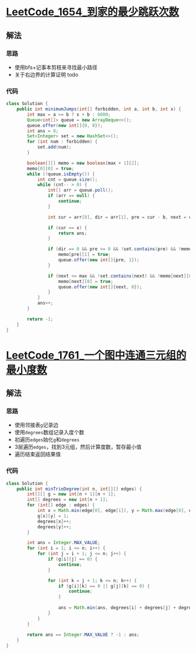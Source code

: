 # [LeetCode_1654_到家的最少跳跃次数](https://leetcode.cn/problems/minimum-jumps-to-reach-home/)
## 解法
### 思路
- 使用bfs+记事本剪枝来寻找最小路径
- 关于右边界的计算证明 todo
### 代码
```java
class Solution {
    public int minimumJumps(int[] forbidden, int a, int b, int x) {
        int max = a >= b ? x + b : 6000;
        Queue<int[]> queue = new ArrayDeque<>();
        queue.offer(new int[]{0, 0});
        int ans = 0;
        Set<Integer> set = new HashSet<>();
        for (int num : forbidden) {
            set.add(num);
        }

        boolean[][] memo = new boolean[max + 1][2];
        memo[0][0] = true;
        while (!queue.isEmpty()) {
            int cnt = queue.size();
            while (cnt-- > 0) {
                int[] arr = queue.poll();
                if (arr == null) {
                    continue;
                }

                int cur = arr[0], dir = arr[1], pre = cur - b, next = cur + a;

                if (cur == x) {
                    return ans;
                }

                if (dir == 0 && pre >= 0 && !set.contains(pre) && !memo[pre][1]) {
                    memo[pre][1] = true;
                    queue.offer(new int[]{pre, 1});
                }

                if (next <= max && !set.contains(next) && !memo[next][0]) {
                    memo[next][0] = true;
                    queue.offer(new int[]{next, 0});
                }
            }
            ans++;
        }

        return -1;
    }
}
```
# [LeetCode_1761_一个图中连通三元组的最小度数](https://leetcode.cn/problems/minimum-degree-of-a-connected-trio-in-a-graph/)
## 解法
### 思路
- 使用邻接表`g`记录边
- 使用`degrees`数组记录入度个数
- 初遍历`edges`始化`g`和`degrees`
- 3层遍历`edges`，找到3元组，然后计算度数，暂存最小值
- 遍历结束返回结果值
### 代码
```java
class Solution {
    public int minTrioDegree(int n, int[][] edges) {
        int[][] g = new int[n + 1][n + 1];
        int[] degrees = new int[n + 1];
        for (int[] edge : edges) {
            int x = Math.min(edge[0], edge[1]), y = Math.max(edge[0], edge[1]);
            g[x][y] = 1;
            degrees[x]++;
            degrees[y]++;
        }

        int ans = Integer.MAX_VALUE;
        for (int i = 1; i <= n; i++) {
            for (int j = i + 1; j <= n; j++) {
                if (g[i][j] == 0) {
                    continue;
                }

                for (int k = j + 1; k <= n; k++) {
                    if (g[i][k] == 0 || g[j][k] == 0) {
                        continue;
                    }
                    
                    ans = Math.min(ans, degrees[i] + degrees[j] + degrees[k] - 6);
                }
            }
        }
        
        return ans == Integer.MAX_VALUE ? -1 : ans;
    }
}
```